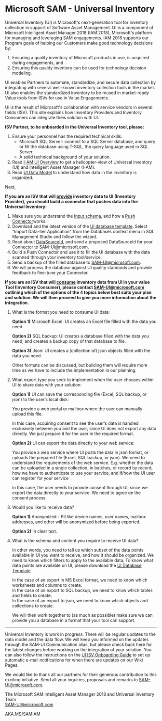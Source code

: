 # Microsoft SAM - Universal Inventory

Universal Inventory (UI) is Microsoft's next-generation tool for inventory collection in support of Software Asset Management. UI is a component of Microsoft Intelligent Asset Manager 2018 (IAM 2018), Microsoft's platform for managing and leveraging SAM engagements. IAM 2018 supports our Program goals of helping our Customers make good technology decisions by:

1. Ensuring a quality inventory of Microsoft products in use, is acquired during engagements, and
2. Ensuring this quality inventory can be used for technology decision modeling.

UI enables Partners to automate, standardize, and secure data collection by integrating with several well-known inventory collection tools in the market. UI also enables the standardized inventory to be reused in market-ready Value tools from ISVs for use in Value Engagements.

UI is the result of Microsoft's collaboration with service vendors in several fields (ISV). This site explains how Inventory Providers and Inventory Consumers can integrate theis solution with UI.

**ISV Partner, to be onboarded in the Universal Inventory tool, please:**

1. Ensure your personnel has the required technical skills:
   - Microsoft SQL Server: connect to a SQL Server database, and query or fill the database using T-SQL, the query language used in SQL Server.
   - A solid technical background of your solution.
2. Read [I-AM UI Overview](I-AM_UI_Overview.md) to get a helicopter-view of Universal Inventory (UI) and Intelligent Asset Manager (I-AM).
3. Read [UI Data Model](UI_Data_Model.md)​ to understand how data in the inventory is organized.​

​Next,

**If you are an ISV that will <ins>provide</ins> inventory data to UI (Inventory Provider), you should build a connector that pushes data into the Universal Inventory:**

1. Make sure you understand the [Input schema](The_Input_Schema.md), and how a [Push Connector](Push_Connectors.md)​ works.
2. Download and the latest version of the [UI database template](https://microsoft.sharepoint.com/:u:/r/teams/MS_SAM_UI/Shared%20Documents/UniversalInventory.bacpac?csf=1&e=fA9rVK). Select "Import Data-tier Application" from the Databases context menu in SQL Management Studio and follow the wizard.
3. Read about [DataSourceId](The_Input_Schema.md#DataSourceId), and send a proposed DataSourceId​ for your Connector to SAM-UI@microsoft.com.
4. Build a Push Connector and use it to fill the UI database with the data scanned through your inventory tool/service.
5. Send a backup of the filled database to SAM-UI@microsoft.com.
6. We will process the database against ​UI quality standards and provide feedback to fine-tune your Connector.

**If you are an ISV that will <ins>consume</ins> inventory data from UI in your value Tool (Inventory Consumer), please contact SAM-UI@microsoft.com outlining which of the options of the 4 topics below best suits your plan and solution. We will then proceed to give you more information about the integration.**

1. What is the format you need to consume UI data:  

   **Option 1)** Microsoft Excel: UI creates an Excel file filled with the data you need.  

   **Option 2)** SQL backup: UI creates a database filled with the data you need, and creates a backup copy of that database to file.  

   **Option 3)** Json: UI creates a (collection of) json objects filled with the data you need.  

   Other formats can be discussed, but building them will require more time as we have to include the implementation in our planning.
1. What export type you seek to implement when the user chooses within UI to share data with your solution:

   **Option 1)** UI can save the corresponding file (Excel, SQL backup, or json) to the user’s local disk:  

     You provide a web portal or mailbox where the user can manually upload    this file.  

    In this case, acquiring consent to see the user’s data is handled exclusively between you and the user, since UI does not export any data directly. We just prepare it for the user in the required format.  

    **Option 2)** UI can export the data directly to your web service:  
  
    You provide a web service where UI posts the data in json format, or uploads the prepared file (Excel, SQL backup, or json). We need to understand the requirements of the web service. E.g. whether the data can be uploaded in a single collection, in batches, or record by record, how we have to authenticate to use your service, and if/how the UI user can register for your service  

    In this case, the user needs to provide consent through UI, since we export the data directly to your service. We need to agree on the consent process.
1. Would you like to receive data?  

   **Option 1)** Anonymized - PII like device names, user names, mailbox addresses, and other will be anonymized before being exported.  

   **Option 2)** In clear text.
1. What is the schema and content you require to receive UI data?  

   In other words, you need to tell us which subset of the data points available in UI you want to receive, and how it should be organized. We need to know which filters to apply to the available data. To know what data points are available on UI, please download the [UI Database Template](https://microsoft.sharepoint.com/:u:/r/teams/MS_SAM_UI/Shared%20Documents/UniversalInventory.bacpac?csf=1&e=fA9rVK).

   In the case of an export in MS Excel format, we need to know which worksheets and columns to create.  
   In the case of an export to SQL backup, we need to know which tables and fields to create.  
   In the case of an export to json, we need to know which objects and collections to create.

   We will then work together to (as much as possible) make sure we can provide you a database in a format that your tool can support.

____

Universal Inventory is work in progress. T​here will be regular updates to the data model and the data flow. We will keep you informed on the updates through the SAM-UI Communication alias, but please check back here for the latest changes before working on the integration of your solution. You can also follow the instructions on the [UI ISV Onboarding Guide​](https://aka.ms/iamisvguide) ​to set up automatic e-mail notifications for when there are updates on our Wiki Pages.

We would like to thank all our partners for their generous contribution to this exciting initiative. Send all your inquiries, proposals and remarks to
SAM-UI@microsoft.com​​.

The Microsoft SAM Intelligent Asset Manager 2018 and Universal Inventory Team  
SAM-UI@microsoft.com

AKA&#46;MS/SAMIAM